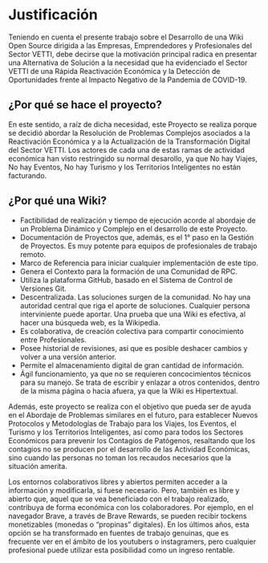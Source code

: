# Justificación

Teniendo en cuenta el presente trabajo sobre el Desarrollo de una Wiki Open Source dirigida a las Empresas, Emprendedores y Profesionales del Sector VETTI, debe decirse que la motivación principal radica en presentar una Alternativa de Solución a la necesidad que ha evidenciado el Sector VETTI de una Rápida Reactivación Económica y la Detección de Oportunidades frente al Impacto Negativo de la Pandemia de COVID-19.

## ¿Por qué se hace el proyecto?

En este sentido, a raíz de dicha necesidad, este Proyecto se realiza porque se decidió abordar la Resolución de Problemas Complejos asociados a la Reactivación Económica y a la Actualización de la Transformación Digital del Sector VETTI. Los actores de cada una de estas ramas de actividad económica han visto restringido su normal desarollo, ya que No hay Viajes, No hay Eventos, No hay Turismo y los Territorios Inteligentes no están facturando.

## ¿Por qué una Wiki?

* Factibilidad de realización y tiempo de ejecución acorde al abordaje de un Problema Dinámico y Complejo en el desarrollo de este Proyecto.
* Documentación de Proyectos que, además, es el 1° paso en la Gestión de Proyectos. Es muy potente para equipos de profesionales de trabajo remoto. 
* Marco de Referencia para iniciar cualquier implementación de este tipo.
* Genera el Contexto para la formación de una Comunidad de RPC.
* Utiliza la plataforma GitHub, basado en el Sistema de Control de Versiones Git.
* Descentralizada. Las soluciones surgen de la comunidad. No hay una autoridad central que riga el aporte de soluciones. Cualquier persona interviniente puede aportar. Una prueba que una Wiki es efectiva, al hacer una búsqueda web, es la Wikipedia.
* Es colaborativa, de creación colectiva para compartir conocimiento entre Profesionales.
* Posee historial de revisiones, así que es posible deshacer cambios y volver a una versión anterior.
* Permite el almacenamiento digital de gran cantidad de información. 
* Ágil funcionamiento, ya que no se requieren concocimientos técnicos para su manejo. Se trata de escribir y enlazar a otros contenidos, dentro de la misma página o hacia afuera, ya que la Wiki es Hipertextual. 

Además, este proyecto se realiza con el objetivo que pueda ser de ayuda en el Abordaje de Problemas similares en el futuro, para establecer Nuevos Protocolos y Metodologías de Trabajo para los Viajes, los Eventos, el Turismo y los Territorios Inteligentes, así como para todos los Sectores Económicos para prevenir los Contagios de Patógenos, resaltando que los contagios no se producen por el desarrollo de las Actividad Económicas, sino cuando las personas no toman los recaudos necesarios que la situación amerita.

Los entornos colaborativos libres y abiertos permiten acceder a la información y modificarla, si fuese necesario. Pero, también es libre y abierto que, aquel que se vea beneficiado con el trabajo realizado, contribuya de forma económica con los colaboradores. Por ejemplo, en el navegador Brave, a través de Brave Rewards, se pueden recibir tockens monetizables (monedas o “propinas” digitales). En los últimos años, esta opción se ha transformado en fuentes de trabajo genuinas, que es frecuente ver en el ámbito de los youtubers o instagramers, pero cualquier profesional puede utilizar esta posibilidad como un ingreso rentable.
